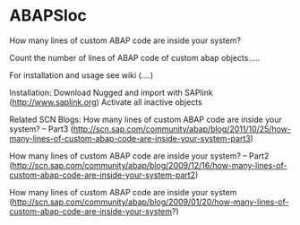 ABAPSloc
========

How many lines of custom ABAP code are inside your system?

Count the number of lines of ABAP code of custom abap objects.....
 
For installation and usage see wiki (....)

Installation:
Download Nugged and import with SAPlink (http://www.saplink.org)
Activate all inactive objects

Related SCN Blogs:
How many lines of custom ABAP code are inside your system? – Part3
(http://scn.sap.com/community/abap/blog/2011/10/25/how-many-lines-of-custom-abap-code-are-inside-your-system-part3)

How many lines of custom ABAP code are inside your system? – Part2
(http://scn.sap.com/community/abap/blog/2009/12/16/how-many-lines-of-custom-abap-code-are-inside-your-system-part2)

How many lines of custom ABAP code are inside your system  (http://scn.sap.com/community/abap/blog/2009/01/20/how-many-lines-of-custom-abap-code-are-inside-your-system?)

